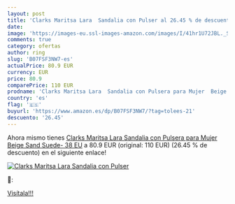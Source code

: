 ```yaml
---
layout: post
title: 'Clarks Maritsa Lara  Sandalia con Pulser al 26.45 % de descuento'
date: 
image: 'https://images-eu.ssl-images-amazon.com/images/I/41hr1U72JBL._SL200_.jpg'
comments: true
category: ofertas
author: ring
slug: 'B07FSF3NW7-es'
actualPrice: 80.9 EUR
currency: EUR
price: 80.9
comparePrice: 110 EUR
prodname: 'Clarks Maritsa Lara  Sandalia con Pulsera para Mujer  Beige  Sand Suede-   38 EU'
country: 'es'
flag: '🇪🇸'
buyurl: 'https://www.amazon.es/dp/B07FSF3NW7/?tag=tolees-21'
descuento: '26.45'
---
```


Ahora mismo tienes [Clarks Maritsa Lara  Sandalia con Pulsera para Mujer  Beige  Sand Suede-   38 EU](https://www.amazon.es/dp/B07FSF3NW7/?tag=tolees-21) a 80.9 EUR (original: 110 EUR) (26.45 %  de descuento) en el siguiente enlace!

[![Clarks Maritsa Lara  Sandalia con Pulser](https://images-eu.ssl-images-amazon.com/images/I/41hr1U72JBL._SL200_.jpg)](https://www.amazon.es/dp/B07FSF3NW7/?tag=tolees-21)

🔎:


[Visítala!!!](https://www.amazon.es/dp/B07FSF3NW7/?tag=tolees-21)

